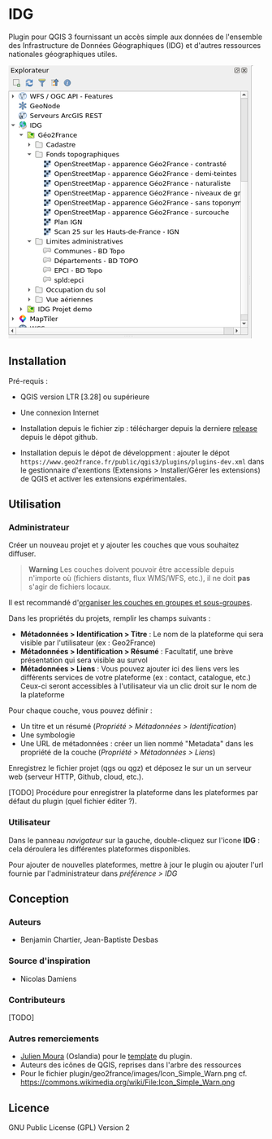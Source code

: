 # IDG

Plugin pour QGIS 3 fournissant un accès simple aux données de l'ensemble des Infrastructure de Données Géographiques (IDG) et d'autres ressources nationales géographiques utiles.

![QGIS Browser](repo/screenshot_browser_1.png)

## Installation

Pré-requis :

* QGIS version LTR [3.28] ou supérieure
* Une connexion Internet

* Installation depuis le fichier zip : télécharger depuis la derniere [release](https://github.com/geo2france/idg-qgis-plugin/releases) depuis le dépot github.
* Installation depuis le dépot de développment : ajouter le dépot `https://www.geo2france.fr/public/qgis3/plugins/plugins-dev.xml` dans le gestionnaire d'exentions (Extensions > Installer/Gérer les extensions) de QGIS et activer les extensions expérimentales.


## Utilisation

### Administrateur

Créer un nouveau projet et y ajouter les couches que vous souhaitez diffuser.
> **Warning**
> Les couches doivent pouvoir être accessible depuis n'importe où (fichiers distants, flux WMS/WFS, etc.), il ne doit **pas** s'agir de fichiers locaux.


Il est recommandé d'[organiser les couches en groupes et sous-groupes](https://docs.qgis.org/3.22/fr/docs/user_manual/introduction/general_tools.html#group-layers-interact).

Dans les propriétés du projets, remplir les champs suivants :

- **Métadonnées > Identification > Titre** : Le nom de la plateforme qui sera visible par l'utilisateur (ex : Geo2France)
- **Métadonnées > Identification > Résumé** : Facultatif, une brève présentation qui sera visible au survol
- **Métadonnées > Liens** : Vous pouvez ajouter ici des liens vers les différents services de votre plateforme (ex : contact, catalogue, etc.) 
   Ceux-ci seront accessibles à l'utilisateur via un clic droit sur le nom de la plateforme

Pour chaque couche, vous pouvez définir :
- Un titre et un résumé (_Propriété > Métadonnées > Identification_)
- Une symbologie
- Une URL de métadonnées : créer un lien nommé "Metadata" dans les propriété de la couche (_Propriété > Métadonnées > Liens_)

Enregistrez le fichier projet (qgs ou qgz) et déposez le sur un un serveur web (serveur HTTP, Github, cloud, etc.).

[TODO] Procédure pour enregistrer la plateforme dans les plateformes par défaut du plugin (quel fichier éditer ?).

### Utilisateur

Dans le panneau _navigateur_ sur la gauche, double-cliquez sur l'icone **IDG** : cela déroulera les différentes plateformes disponibles.

Pour ajouter de nouvelles plateformes, mettre à jour le plugin ou ajouter l'url fournie par l'administrateur dans _préférence > IDG_


## Conception

### Auteurs

* Benjamin Chartier, Jean-Baptiste Desbas

### Source d'inspiration

* Nicolas Damiens

### Contributeurs

[TODO]

### Autres remerciements

* [Julien Moura](https://github.com/Guts) (Oslandia) pour le [template](https://oslandia.gitlab.io/qgis/template-qgis-plugin/) du plugin.
* Auteurs des icônes de QGIS, reprises dans l'arbre des ressources
* Pour le fichier plugin/geo2france/images/Icon_Simple_Warn.png cf.
<https://commons.wikimedia.org/wiki/File:Icon_Simple_Warn.png>

## Licence

GNU Public License (GPL) Version 2
